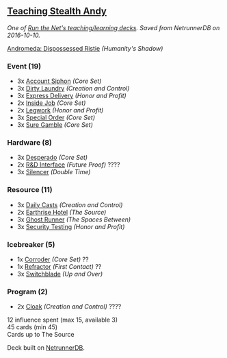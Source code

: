 ## [Teaching Stealth Andy](https://netrunnerdb.com/en/deck/view/751529)

_One of [Run the Net's teaching/learning decks](https://runthenet.wordpress.com/2016/08/23/recommended-teachinglearning-decks/). Saved from NetrunnerDB on 2016-10-10._

[Andromeda: Dispossessed Ristie](https://netrunnerdb.com/en/card/02083) _(Humanity's Shadow)_

### Event (19)
* 3x [Account Siphon](https://netrunnerdb.com/en/card/01018) _(Core Set)_ 
* 3x [Dirty Laundry](https://netrunnerdb.com/en/card/03052) _(Creation and Control)_ 
* 3x [Express Delivery](https://netrunnerdb.com/en/card/05033) _(Honor and Profit)_ 
* 2x [Inside Job](https://netrunnerdb.com/en/card/01021) _(Core Set)_ 
* 2x [Legwork](https://netrunnerdb.com/en/card/05035) _(Honor and Profit)_ 
* 3x [Special Order](https://netrunnerdb.com/en/card/01022) _(Core Set)_ 
* 3x [Sure Gamble](https://netrunnerdb.com/en/card/01050) _(Core Set)_ 

### Hardware (8)
* 3x [Desperado](https://netrunnerdb.com/en/card/01024) _(Core Set)_ 
* 2x [R&D Interface](https://netrunnerdb.com/en/card/02107) _(Future Proof)_ ????
* 3x [Silencer](https://netrunnerdb.com/en/card/04104) _(Double Time)_ 

### Resource (11)
* 3x [Daily Casts](https://netrunnerdb.com/en/card/03053) _(Creation and Control)_ 
* 2x [Earthrise Hotel](https://netrunnerdb.com/en/card/06120) _(The Source)_ 
* 3x [Ghost Runner](https://netrunnerdb.com/en/card/06040) _(The Spaces Between)_ 
* 3x [Security Testing](https://netrunnerdb.com/en/card/05048) _(Honor and Profit)_ 

### Icebreaker (5)
* 1x [Corroder](https://netrunnerdb.com/en/card/01007) _(Core Set)_ ??
* 1x [Refractor](https://netrunnerdb.com/en/card/06057) _(First Contact)_ ??
* 3x [Switchblade](https://netrunnerdb.com/en/card/06077) _(Up and Over)_ 

### Program (2)
* 2x [Cloak](https://netrunnerdb.com/en/card/03041) _(Creation and Control)_ ????

12 influence spent (max 15, available 3)  
45 cards (min 45)  
Cards up to The Source  

Deck built on [NetrunnerDB](https://netrunnerdb.com).